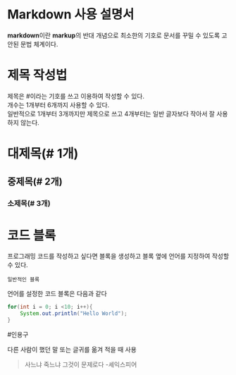 # Markdown 사용 설명서

**markdown**이란 **markup**의 반대 개념으로 최소한의 기호로 문서를 꾸밀 수 있도록 고안된 문법 체계이다.

# 제목 작성법

제목은 #이라는 기호를 쓰고 이용하여 작성할 수 있다.  
개수는 1개부터 6개까지 사용할 수 있다.  
일반적으로 1개부터 3개까지만 제목으로 쓰고 4개부터는 일반 글자보다 작아서 잘 사용하지 않는다.

# 대제목(# 1개)
## 중제목(# 2개)
### 소제목(# 3개)

# 코드 블록
프로그래밍 코드를 작성하고 싶다면 블록을 생성하고 블록 옆에 언어를 지정하여 작성할 수 있다.  

```
일반적인 블록
```  

언어를 설정한 코드 블록은 다음과 같다
```java
for(int i = 0; i <10; i++){
	System.out.println("Hello World");
}
```   




#인용구

다른 사람이 했던 말 또는 글귀를 옮겨 적을 때 사용

> 사느냐 죽느냐 그것이 문제로다 -셰익스피어
